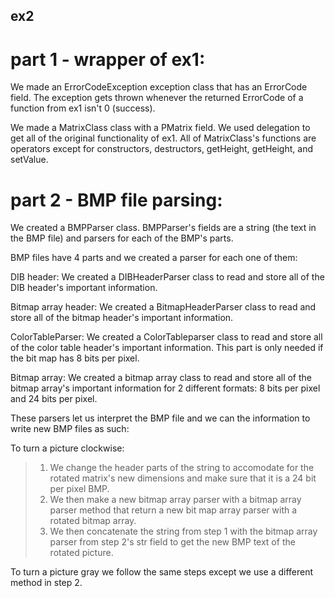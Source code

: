 ## ex2

# part 1 - wrapper of ex1:

We made an ErrorCodeException exception class that has an ErrorCode field.
The exception gets thrown whenever the returned ErrorCode of a function from ex1 isn't 0 (success).

We made a MatrixClass class with a PMatrix field.
We used delegation to get all of the original functionality of ex1.
All of MatrixClass's functions are operators except for constructors, destructors, getHeight,
getHeight, and setValue.

# part 2 - BMP file parsing:

We created a BMPParser class.
BMPParser's fields are a string (the text in the BMP file) and parsers for each of the BMP's parts.

BMP files have 4 parts and we created a parser for each one of them:

DIB header: We created a DIBHeaderParser class to read and store all of the DIB header's
important information.

Bitmap array header: We created a BitmapHeaderParser class to read and store all of the 
bitmap header's important information.

ColorTableParser: We created a ColorTableparser class to read and store all of the 
color table header's important information. This part is only needed if the bit map has 8 bits per pixel.

Bitmap array: We created a bitmap array class to read and store all of the 
bitmap array's important information for 2 different formats: 8 bits per pixel and 24 bits per pixel.

These parsers let us interpret the BMP file and we can the information to write new BMP files as such:

To turn a picture clockwise:
> 1. We change the header parts of the string to accomodate for the rotated
>    matrix's new dimensions and make sure that it is a 24 bit per pixel BMP.
> 2. We then make a new bitmap array parser with a bitmap array parser method that
>    return a new bit map array parser with a rotated bitmap array.
> 3. We then concatenate the string from step 1 with the bitmap array parser from step 2's
>    str field to get the new BMP text of the rotated picture.

To turn a picture gray we follow the same steps except we use a different method in step 2.
